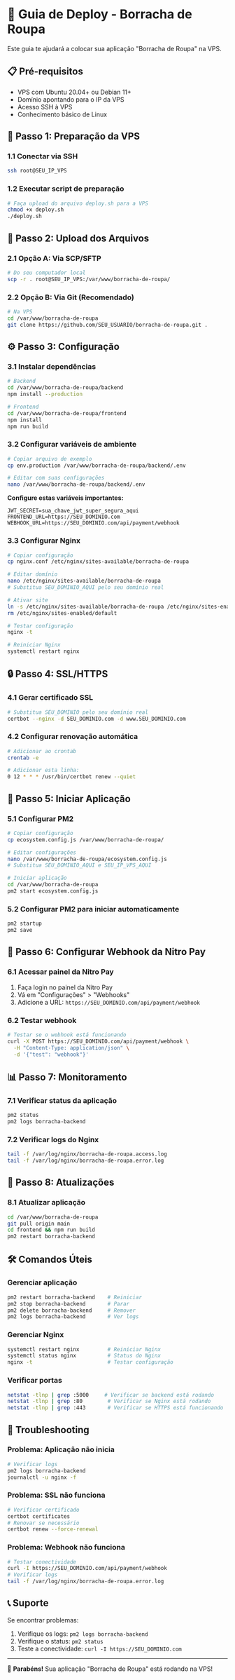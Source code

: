 # 🚀 Guia de Deploy - Borracha de Roupa

Este guia te ajudará a colocar sua aplicação "Borracha de Roupa" na VPS.

## 📋 Pré-requisitos

- VPS com Ubuntu 20.04+ ou Debian 11+
- Domínio apontando para o IP da VPS
- Acesso SSH à VPS
- Conhecimento básico de Linux

## 🔧 Passo 1: Preparação da VPS

### 1.1 Conectar via SSH
```bash
ssh root@SEU_IP_VPS
```

### 1.2 Executar script de preparação
```bash
# Faça upload do arquivo deploy.sh para a VPS
chmod +x deploy.sh
./deploy.sh
```

## 📁 Passo 2: Upload dos Arquivos

### 2.1 Opção A: Via SCP/SFTP
```bash
# Do seu computador local
scp -r . root@SEU_IP_VPS:/var/www/borracha-de-roupa/
```

### 2.2 Opção B: Via Git (Recomendado)
```bash
# Na VPS
cd /var/www/borracha-de-roupa
git clone https://github.com/SEU_USUARIO/borracha-de-roupa.git .
```

## ⚙️ Passo 3: Configuração

### 3.1 Instalar dependências
```bash
# Backend
cd /var/www/borracha-de-roupa/backend
npm install --production

# Frontend
cd /var/www/borracha-de-roupa/frontend
npm install
npm run build
```

### 3.2 Configurar variáveis de ambiente
```bash
# Copiar arquivo de exemplo
cp env.production /var/www/borracha-de-roupa/backend/.env

# Editar com suas configurações
nano /var/www/borracha-de-roupa/backend/.env
```

**Configure estas variáveis importantes:**
```env
JWT_SECRET=sua_chave_jwt_super_segura_aqui
FRONTEND_URL=https://SEU_DOMINIO.com
WEBHOOK_URL=https://SEU_DOMINIO.com/api/payment/webhook
```

### 3.3 Configurar Nginx
```bash
# Copiar configuração
cp nginx.conf /etc/nginx/sites-available/borracha-de-roupa

# Editar domínio
nano /etc/nginx/sites-available/borracha-de-roupa
# Substitua SEU_DOMINIO_AQUI pelo seu domínio real

# Ativar site
ln -s /etc/nginx/sites-available/borracha-de-roupa /etc/nginx/sites-enabled/
rm /etc/nginx/sites-enabled/default

# Testar configuração
nginx -t

# Reiniciar Nginx
systemctl restart nginx
```

## 🔒 Passo 4: SSL/HTTPS

### 4.1 Gerar certificado SSL
```bash
# Substitua SEU_DOMINIO pelo seu domínio real
certbot --nginx -d SEU_DOMINIO.com -d www.SEU_DOMINIO.com
```

### 4.2 Configurar renovação automática
```bash
# Adicionar ao crontab
crontab -e

# Adicionar esta linha:
0 12 * * * /usr/bin/certbot renew --quiet
```

## 🚀 Passo 5: Iniciar Aplicação

### 5.1 Configurar PM2
```bash
# Copiar configuração
cp ecosystem.config.js /var/www/borracha-de-roupa/

# Editar configurações
nano /var/www/borracha-de-roupa/ecosystem.config.js
# Substitua SEU_DOMINIO_AQUI e SEU_IP_VPS_AQUI

# Iniciar aplicação
cd /var/www/borracha-de-roupa
pm2 start ecosystem.config.js
```

### 5.2 Configurar PM2 para iniciar automaticamente
```bash
pm2 startup
pm2 save
```

## 🔧 Passo 6: Configurar Webhook da Nitro Pay

### 6.1 Acessar painel da Nitro Pay
1. Faça login no painel da Nitro Pay
2. Vá em "Configurações" > "Webhooks"
3. Adicione a URL: `https://SEU_DOMINIO.com/api/payment/webhook`

### 6.2 Testar webhook
```bash
# Testar se o webhook está funcionando
curl -X POST https://SEU_DOMINIO.com/api/payment/webhook \
  -H "Content-Type: application/json" \
  -d '{"test": "webhook"}'
```

## 📊 Passo 7: Monitoramento

### 7.1 Verificar status da aplicação
```bash
pm2 status
pm2 logs borracha-backend
```

### 7.2 Verificar logs do Nginx
```bash
tail -f /var/log/nginx/borracha-de-roupa.access.log
tail -f /var/log/nginx/borracha-de-roupa.error.log
```

## 🔄 Passo 8: Atualizações

### 8.1 Atualizar aplicação
```bash
cd /var/www/borracha-de-roupa
git pull origin main
cd frontend && npm run build
pm2 restart borracha-backend
```

## 🛠️ Comandos Úteis

### Gerenciar aplicação
```bash
pm2 restart borracha-backend    # Reiniciar
pm2 stop borracha-backend       # Parar
pm2 delete borracha-backend     # Remover
pm2 logs borracha-backend       # Ver logs
```

### Gerenciar Nginx
```bash
systemctl restart nginx         # Reiniciar Nginx
systemctl status nginx          # Status do Nginx
nginx -t                        # Testar configuração
```

### Verificar portas
```bash
netstat -tlnp | grep :5000     # Verificar se backend está rodando
netstat -tlnp | grep :80        # Verificar se Nginx está rodando
netstat -tlnp | grep :443       # Verificar se HTTPS está funcionando
```

## 🚨 Troubleshooting

### Problema: Aplicação não inicia
```bash
# Verificar logs
pm2 logs borracha-backend
journalctl -u nginx -f
```

### Problema: SSL não funciona
```bash
# Verificar certificado
certbot certificates
# Renovar se necessário
certbot renew --force-renewal
```

### Problema: Webhook não funciona
```bash
# Testar conectividade
curl -I https://SEU_DOMINIO.com/api/payment/webhook
# Verificar logs
tail -f /var/log/nginx/borracha-de-roupa.error.log
```

## 📞 Suporte

Se encontrar problemas:
1. Verifique os logs: `pm2 logs borracha-backend`
2. Verifique o status: `pm2 status`
3. Teste a conectividade: `curl -I https://SEU_DOMINIO.com`

---

🎉 **Parabéns!** Sua aplicação "Borracha de Roupa" está rodando na VPS!
